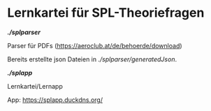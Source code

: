 # Lernkartei für SPL-Theoriefragen

***./splparser***

Parser für PDFs (https://aeroclub.at/de/behoerde/download)

Bereits erstellte json Dateien in *./splparser/generatedJson*.



***./splapp***

Lernkartei/Lernapp

App: https://splapp.duckdns.org/
